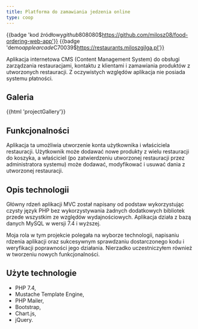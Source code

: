 ```yaml
---
title: Platforma do zamawiania jedzenia online
type: coop
---
```


{{badge 'kod źródłowy$github$808080$https://github.com/milosz08/food-ordering-web-app'}}
{{badge 'demo$applearcade$C70039$https://restaurants.miloszgilga.pl'}}

Aplikacja internetowa CMS (Content Management System) do obsługi zarządzania restauracjami, kontaktu z klientami i
zamawiania produktów z utworzonych restauracji. Z oczywistych względów aplikacja nie posiada systemu płatności.

## Galeria

{{html 'projectGallery'}}

## Funkcjonalności

Aplikacja ta umożliwia utworzenie konta użytkownika i właściciela restauracji. Użytkownik może dodawać nowe produkty z
wielu restauracji do koszyka, a właściciel (po zatwierdzeniu utworzonej restauracji przez administratora systemu) może
dodawać, modyfikować i usuwać dania z utworzonej restauracji.

## Opis technologii

Główny rdzeń aplikacji MVC został napisany od podstaw wykorzystując czysty język PHP bez wykorzystywania żadnych
dodatkowych bibliotek przede wszystkim ze względów wydajnościowych. Aplikacja działa z bazą danych MySQL w wersji 7.4
i wyższej.

Moja rola w tym projekcie polegała na wyborze technologii, napisaniu rdzenia aplikacji oraz sukcesywnym sprawdzaniu
dostarczonego kodu i weryfikacji poprawności jego działania. Nierzadko uczestniczyłem również w tworzeniu nowych
funkcjonalności.

## Użyte technologie

- PHP 7.4,
- Mustache Template Engine,
- PHP Mailer,
- Bootstrap,
- Chart.js,
- jQuery.
